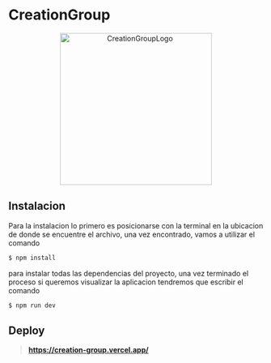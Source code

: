 # CreationGroup

<p align="center">
<img src="https://media.discordapp.net/attachments/1088411844370235405/1088480531160780840/LOGO_OK.png" width="300" alt="CreationGroupLogo"/>
</p>

## Instalacion

Para la instalacion lo primero es posicionarse con la terminal en la ubicacion de donde se encuentre el archivo, una vez encontrado, vamos a utilizar el comando

```bash
$ npm install
```

para instalar todas las dependencias del proyecto, una vez terminado el proceso si queremos visualizar la aplicacion tendremos que escribir el comando

```bash
$ npm run dev
```

## Deploy

> **https://creation-group.vercel.app/**
